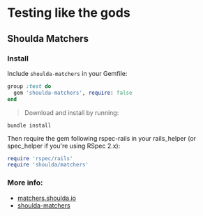 # Testing like the gods

## Shoulda Matchers

### Install

Include `shoulda-matchers` in your Gemfile:

``` ruby
group :test do
  gem 'shoulda-matchers', require: false
end
```

> Download and install by running:

```
bundle install
```

Then require the gem following rspec-rails in your rails_helper (or spec_helper
if you're using RSpec 2.x):

``` ruby
require 'rspec/rails'
require 'shoulda/matchers'
```


### More info:

* [matchers.shoulda.io](http://matchers.shoulda.io/)
* [shoulda-matchers](https://github.com/thoughtbot/shoulda-matchers)
